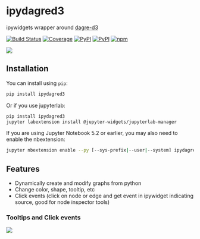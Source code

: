
# ipydagred3

ipywidgets wrapper around [dagre-d3](https://github.com/dagrejs/dagre-d3)

[![Build Status](https://dev.azure.com/tpaine154/jupyter/_apis/build/status/timkpaine.ipydagred3?branchName=master)](https://dev.azure.com/tpaine154/jupyter/_build/latest?definitionId=22&branchName=master)
[![Coverage](https://img.shields.io/azure-devops/coverage/tpaine154/jupyter/22)](https://dev.azure.com/tpaine154/jupyter/_build?definitionId=22&_a=summary)
[![PyPI](https://img.shields.io/pypi/l/ipydagred3.svg)](https://pypi.python.org/pypi/ipydagred3)
[![PyPI](https://img.shields.io/pypi/v/ipydagred3.svg)](https://pypi.python.org/pypi/ipydagred3)
[![npm](https://img.shields.io/npm/v/ipydagred3.svg)](https://www.npmjs.com/package/ipydagred3)


![](https://raw.githubusercontent.com/timkpaine/ipydagred3/master/docs/img/example.gif)

## Installation

You can install using `pip`:

```bash
pip install ipydagred3
```

Or if you use jupyterlab:

```bash
pip install ipydagred3
jupyter labextension install @jupyter-widgets/jupyterlab-manager
```

If you are using Jupyter Notebook 5.2 or earlier, you may also need to enable
the nbextension:
```bash
jupyter nbextension enable --py [--sys-prefix|--user|--system] ipydagred3
```

## Features
- Dynamically create and modify graphs from python
- Change color, shape, tooltip, etc
- Click events (click on node or edge and get event in ipywidget indicating source, good for node inspector tools)


### Tooltips and Click events
![](https://raw.githubusercontent.com/timkpaine/ipydagred3/master/docs/img/example2.gif)
